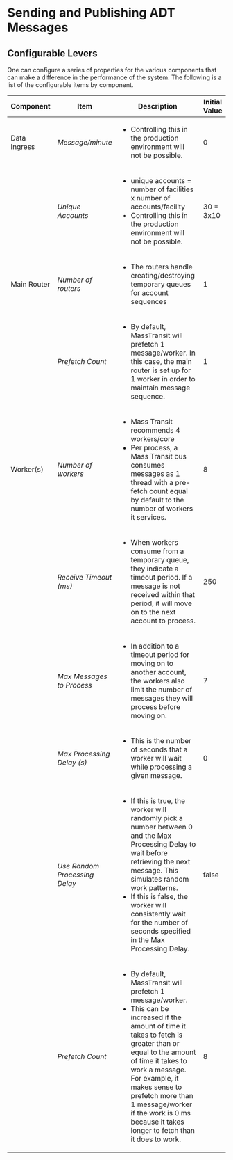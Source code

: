 # Sending and Publishing ADT Messages

## Configurable Levers

One can configure a series of properties for the various components that can make a difference in the performance of the system.  The following is a list of the configurable items by component.

| Component | Item | Description | Initial Value |
| -- |-- |-- | -- |
| Data Ingress | *Message/minute* | <ul><li>Controlling this in the production environment will not be possible.</li></ul> | 0 |
|  | *Unique Accounts* | <ul><li>unique accounts = number of facilities x number of accounts/facility</li><li>Controlling this in the production environment will not be possible.</li></ul> | 30 = 3x10 |
| Main Router | *Number of routers* |<ul><li>The routers handle creating/destroying temporary queues for account sequences</li></ul> | 1 |
|  | *Prefetch Count* | <ul><li>By default, MassTransit will prefetch 1 message/worker.  In this case, the main router is set up for 1 worker in order to maintain message sequence.</li></ul> | 1 |
| Worker(s) | *Number of workers* | <ul><li>Mass Transit recommends 4 workers/core</li><li>Per process, a Mass Transit bus consumes messages as 1 thread with a pre-fetch count equal by default to the number of workers it services.</li></ul> | 8 |
|  | *Receive Timeout (ms)* | <ul><li>When workers consume from a temporary queue, they indicate a timeout period.  If a message is not received within that period, it will move on to the next account to process.</li></ul> | 250 |
| | *Max Messages to Process* | <ul><li>In addition to a timeout period for moving on to another account, the workers also limit the number of messages they will process before moving on.</li></ul> | 7 |
| | *Max Processing Delay (s)* | <ul><li>This is the number of seconds that a worker will wait while processing a given message.</li></ul> | 0 |
| | *Use Random Processing Delay* | <ul><li>If this is true, the worker will randomly pick a number between 0 and the Max Processing Delay to wait before retrieving the next message.  This simulates random work patterns.</li><li>If this is false, the worker will consistently wait for the number of seconds specified in the Max Processing Delay.</li></ul> | false |
| | *Prefetch Count* | <ul><li>By default, MassTransit will prefetch 1 message/worker.</li><li>This can be increased if the amount of time it takes to fetch is greater than or equal to the amount of time it takes to work a message.  For example, it makes sense to prefetch more than 1 message/worker if the work is 0 ms because it takes longer to fetch than it does to work.</li></ul> | 8 |
